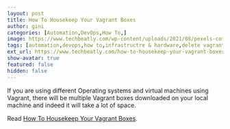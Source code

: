 ```yaml
---
layout: post
title: How To Housekeep Your Vagrant Boxes
author: gini
categories: [Automation,DevOps,How To,]
image: https://www.techbeatly.com/wp-content/uploads/2021/08/pexels-cottonbro-4553180-1024x682.jpg
tags: [automation,devops,how to,infrastructre & hardware,delete vagrant box,how to add vagrant box,how to delete vagrant boxes,how to housekeep your vagrant boxes,infrastructure as code,vagrant iac,what is vagrant,what is vagrant box,]
ext_url: https://www.techbeatly.com/how-to-housekeep-your-vagrant-boxes/
show-avatar: true
featured: false
hidden: false
---
```


If you are using different Operating systems and virtual machines using Vagrant, there will be multiple Vagrant boxes downloaded on your local machine and indeed it will take a lot of space.

Read [How To Housekeep Your Vagrant Boxes](https://www.techbeatly.com/how-to-housekeep-your-vagrant-boxes/).